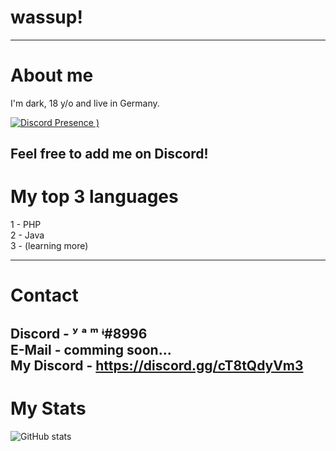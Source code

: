 # wassup!
---
# About me
I'm dark, 18 y/o and live in Germany. <br />

[![Discord Presence]([https://lanyard.cnrad.dev/api/322832717081214977])
                            )](https://discord.com/users/322832717081214977)

Feel free to add me on Discord!
---
# My top 3 languages
1 - PHP<br />
2 - Java<br />
3 - (learning more)<br />

---
# Contact
Discord - ʸ  ᵃ  ᵐ  ᶤ#8996<br />
E-Mail - comming soon...<br />
My Discord - https://discord.gg/cT8tQdyVm3
---
# My Stats
![GitHub stats](https://github-readme-stats.vercel.app/api?username=darkvirus6627&show_icons=true&theme=tokyonight)
